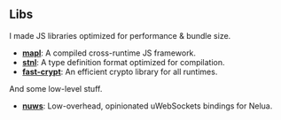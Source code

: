 ## Libs
I made JS libraries optimized for performance & bundle size.
- [**mapl**](https://github.com/mapljs/web): A compiled cross-runtime JS framework.
- [**stnl**](https://github.com/re-utils/stnl): A type definition format optimized for compilation.
- [**fast-crypt**](https://github.com/re-utils/fast-crypt): An efficient crypto library for all runtimes. 

And some low-level stuff.
- [**nuws**](https://github.com/aquapi/nuws): Low-overhead, opinionated uWebSockets bindings for Nelua.
